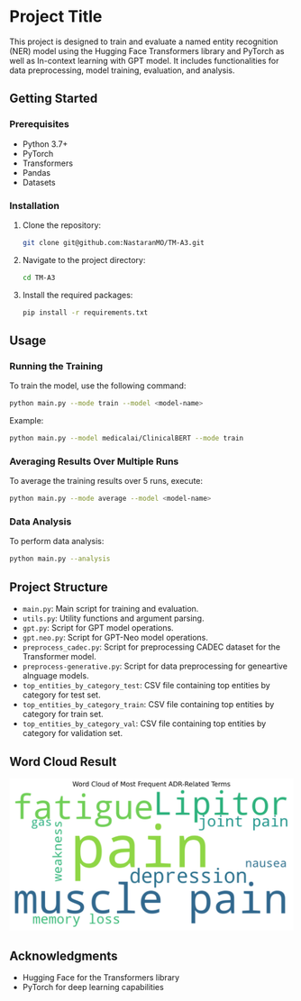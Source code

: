 # Project Title

This project is designed to train and evaluate a named entity recognition (NER) model using the Hugging Face Transformers library and PyTorch as well as In-context learning with GPT model. It includes functionalities for data preprocessing, model training, evaluation, and analysis.

## Getting Started

### Prerequisites

- Python 3.7+
- PyTorch
- Transformers
- Pandas
- Datasets

### Installation

1. Clone the repository:
   ```bash
   git clone git@github.com:NastaranMO/TM-A3.git
   ```

2. Navigate to the project directory:
   ```bash
   cd TM-A3
   ```

3. Install the required packages:
   ```bash
   pip install -r requirements.txt
   ```

## Usage

### Running the Training

To train the model, use the following command:
```bash
python main.py --mode train --model <model-name>
```

Example:
```bash
python main.py --model medicalai/ClinicalBERT --mode train
```

### Averaging Results Over Multiple Runs

To average the training results over 5 runs, execute:
```bash
python main.py --mode average --model <model-name>
```

### Data Analysis

To perform data analysis:
```bash
python main.py --analysis
```

## Project Structure

- `main.py`: Main script for training and evaluation.
- `utils.py`: Utility functions and argument parsing.
- `gpt.py`: Script for GPT model operations.
- `gpt.neo.py`: Script for GPT-Neo model operations.
- `preprocess_cadec.py`: Script for preprocessing CADEC dataset for the Transformer model.
- `preprocess-generative.py`: Script for data preprocessing for geneartive alnguage models.
- `top_entities_by_category_test`: CSV file containing top entities by category for test set.
- `top_entities_by_category_train`: CSV file containing top entities by category for train set.
- `top_entities_by_category_val`: CSV file containing top entities by category for validation set.


## Word Cloud Result
![Alt text](wordcloud.png)

## Acknowledgments

- Hugging Face for the Transformers library
- PyTorch for deep learning capabilities
